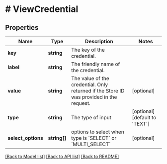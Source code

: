 # # ViewCredential

## Properties

Name | Type | Description | Notes
------------ | ------------- | ------------- | -------------
**key** | **string** | The key of the credential. |
**label** | **string** | The friendly name of the credential. |
**value** | **string** | The value of the credential. Only returned if the Store ID was provided in the request. | [optional]
**type** | **string** | The type of input | [optional] [default to 'TEXT']
**select_options** | **string[]** | options to select when type is &#x60;SELECT&#x60; or &#x60;MULTI_SELECT&#x60; | [optional]

[[Back to Model list]](../../README.md#models) [[Back to API list]](../../README.md#endpoints) [[Back to README]](../../README.md)
